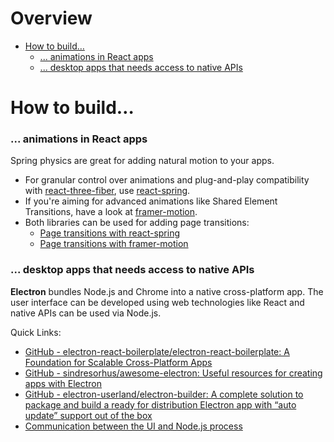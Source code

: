 # Overview

- [How to build…](#how-to-build)
    + [... animations in React apps](#-animations-in-React-apps)
    + [... desktop apps that needs access to native APIs](#-desktop-apps-that-needs-access-to-native-apis)

# How to build…

### ... animations in React apps

Spring physics are great for adding natural motion to your apps. 
- For granular control over animations and plug-and-play compatibility with [react-three-fiber](https://github.com/pmndrs/react-three-fiber), use [react-spring](https://react-spring.io).
- If you're aiming for advanced animations like Shared Element Transitions, have a look at [framer-motion](https://www.framer.com/motion/).
- Both libraries can be used for adding page transitions: 
    - [Page transitions with react-spring](https://codesandbox.io/s/react-spring-v9-page-transition-forked-k3kou) 
    - [Page transitions with framer-motion](https://dev.to/joserfelix/page-transitions-in-react-1c8g)

### ... desktop apps that needs access to native APIs

**Electron** bundles Node.js and Chrome into a native cross-platform app. The user interface can be developed using web technologies like React and native APIs can be used via Node.js.

Quick Links:
- [GitHub - electron-react-boilerplate/electron-react-boilerplate: A Foundation for Scalable Cross-Platform Apps](https://github.com/electron-react-boilerplate/electron-react-boilerplate)
- [GitHub - sindresorhus/awesome-electron: Useful resources for creating apps with Electron](https://github.com/sindresorhus/awesome-electron)
- [GitHub - electron-userland/electron-builder: A complete solution to package and build a ready for distribution Electron app with “auto update” support out of the box](https://github.com/electron-userland/electron-builder)
- [Communication between the UI and Node.js process](https://www.electronjs.org/docs/api/ipc-main#ipcmain)

